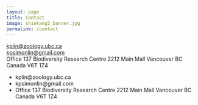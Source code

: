 ```yaml
---
layout: page
title: Contact
image: shinkang2_banner.jpg
permalink: /contact
---
```


<i class='fa fa-envelope'></i>  kplin@zoology.ubc.ca  
<i class='fa fa-envelope'></i>  kpsimonlin@gmail.com  
<i class='fa fa-address-book'></i>  Office 137 Biodiversity Research Centre 2212 Main Mall Vancouver BC Canada V6T 1Z4

<ul class="fa-ul">
  <li><i class="fa-li fa fa-envelope"></i>kplin@zoology.ubc.ca</li>
  <li><i class="fa-li fa fa-envelope"></i>kpsimonlin@gmail.com</li>
  <li><i class="fa-li fa fa-address-book"></i>Office 137 Biodiversity Research Centre 2212 Main Mall Vancouver BC Canada V6T 1Z4</li>
</ul>
